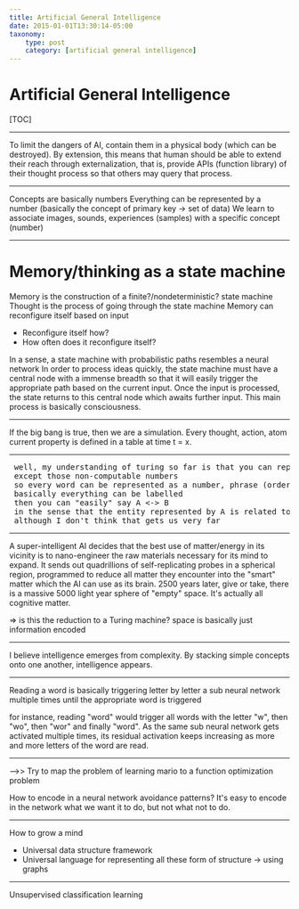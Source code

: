 ```yaml
---
title: Artificial General Intelligence
date: 2015-01-01T13:30:14-05:00
taxonomy:
    type: post
    category: [artificial general intelligence]
---
```


# Artificial General Intelligence

[TOC]

-----

To limit the dangers of AI, contain them in a physical body (which can be destroyed).
By extension, this means that human should be able to extend their reach through externalization, that is, provide APIs (function library) of their thought process so that others may query that process.

-----

Concepts are basically numbers
Everything can be represented by a number (basically the concept of primary key -> set of data)
We learn to associate images, sounds, experiences (samples) with a specific concept (number)

-----

# Memory/thinking as a state machine

Memory is the construction of a finite?/nondeterministic? state machine
Thought is the process of going through the state machine
Memory can reconfigure itself based on input

- Reconfigure itself how?
- How often does it reconfigure itself?

In a sense, a state machine with probabilistic paths resembles a neural network
In order to process ideas quickly, the state machine must have a central node with a immense breadth so that it will easily trigger the appropriate path based on the current input. Once the input is processed, the state returns to this central node which awaits further input. This main process is basically consciousness.

-----

If the big bang is true, then we are a simulation. Every thought, action, atom current property is defined in a table at time t = x.

-----

<pre>
<tomzx> well, my understanding of turing so far is that you can represent pretty much anything as a number
<tomzx> except those non-computable numbers
<tomzx> so every word can be represented as a number, phrase (order of words) as a number, documents as a number, thoughts as a number, etc.
<tomzx> basically everything can be labelled
<tomzx> then you can "easily" say A <-> B
<tomzx> in the sense that the entity represented by A is related to the entity represented by B
<tomzx> although I don't think that gets us very far
</pre>

-----

A super-intelligent AI decides that the best use of matter/energy in its vicinity is to nano-engineer the raw materials necessary for its mind to expand. It sends out quadrillions of self-replicating probes in a spherical region, programmed to reduce all matter they encounter into the "smart" matter which the AI can use as its brain. 2500 years later, give or take, there is a massive 5000 light year sphere of "empty" space. It's actually all cognitive matter.

=> is this the reduction to a Turing machine? space is basically just information encoded

-----

I believe intelligence emerges from complexity. By stacking simple concepts onto one another, intelligence appears.

-----

Reading a word is basically triggering letter by letter a sub neural network multiple times until the appropriate word is triggered

for instance, reading "word" would trigger all words with the letter "w", then "wo", then "wor" and finally "word". As the same sub neural network gets activated multiple times, its residual activation keeps increasing as more and more letters of the word are read.

-----

-->> Try to map the problem of learning mario to a function optimization problem

How to encode in a neural network avoidance patterns? It's easy to encode in the network what we want it to do, but not what not to do.

-----

How to grow a mind

* Universal data structure framework
* Universal language for representing all these form of structure -> using graphs

-----

Unsupervised classification learning